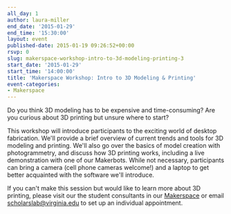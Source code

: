 ```yaml
---
all_day: 1
author: laura-miller
end_date: '2015-01-29'
end_time: '15:30:00'
layout: event
published-date: 2015-01-19 09:26:52+00:00
rsvp: 0
slug: makerspace-workshop-intro-to-3d-modeling-printing-3
start_date: '2015-01-29'
start_time: '14:00:00'
title: 'Makerspace Workshop: Intro to 3D Modeling & Printing'
event-categories:
- Makerspace
---
```


Do you think 3D modeling has to be expensive and time-consuming? Are you curious about 3D printing but unsure where to start?

This workshop will introduce participants to the exciting world of desktop fabrication. We'll provide a brief overview of current trends and tools for 3D modeling and printing. We'll also go over the basics of model creation with photogrammetry, and discuss how 3D printing works, including a live demonstration with one of our Makerbots. While not necessary, participants can bring a camera (cell phone cameras welcome!) and a laptop to get better acquainted with the software we'll introduce.

If you can't make this session but would like to learn more about 3D printing, please visit our the student consultants in our [Makerspace](http://scholarslab.org/makerspace/) or email [scholarslab@virginia.edu](mailto:scholarslab@virginia.edu) to set up an individual appointment.
